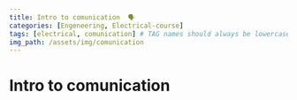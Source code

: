```yaml
---
title: Intro to comunication  🗣️
categories: [Engeneering, Electrical-course]
tags: [electrical, comunication] # TAG names should always be lowercase
img_path: /assets/img/comunication
---
```


# Intro to comunication
